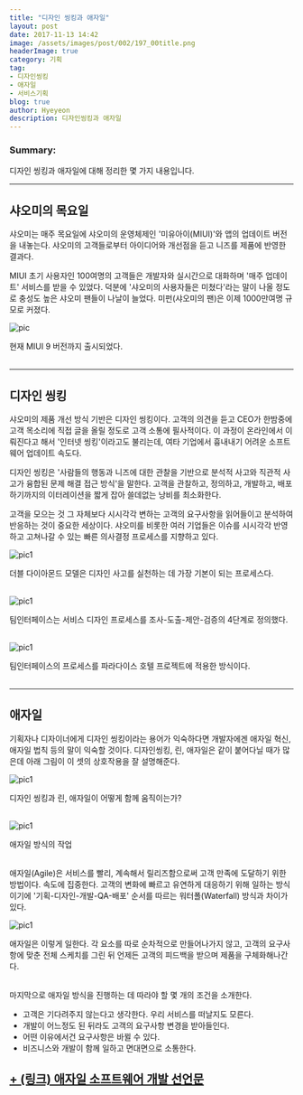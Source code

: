 ```yaml
---
title: "디자인 씽킹과 애자일"
layout: post
date: 2017-11-13 14:42
image: /assets/images/post/002/197_00title.png
headerImage: true
category: 기획
tag:
- 디자인씽킹
- 애자일
- 서비스기획
blog: true
author: Hyeyeon
description: 디자인씽킹과 애자일
---
```


### Summary:

디자인 씽킹과 애자일에 대해 정리한 몇 가지 내용입니다.

---

## 샤오미의 목요일

샤오미는 매주 목요일에 샤오미의 운영체제인 '미유아이(MIUI)'와 앱의 업데이트 버전을 내놓는다. 샤오미의 고객들로부터 아이디어와 개선점을 듣고 니즈를 제품에 반영한 결과다.

MIUI 초기 사용자인 100여명의 고객들은 개발자와 실시간으로 대화하며 '매주 업데이트' 서비스를 받을 수 있었다. 덕분에 '샤오미의 사용자들은 미쳤다'라는 말이 나올 정도로 충성도 높은 샤오미 팬들이 나날이 늘었다. 미펀(샤오미의 팬)은 이제 1000만여명 규모로 커졌다.

![pic](http://www.xiaomimi6phone.com/wp-content/uploads/2016/11/Miui-9-Xiaomi.jpeg)
<figcaption class="caption">현재 MIUI 9 버전까지 출시되었다.</figcaption>

<br>

---

## 디자인 씽킹

샤오미의 제품 개선 방식 기반은 디자인 씽킹이다. 고객의 의견을 듣고 CEO가 한밤중에 고객 목소리에 직접 글을 올릴 정도로 고객 소통에 필사적이다. 이 과정이 온라인에서 이뤄진다고 해서 '인터넷 씽킹'이라고도 불리는데, 여타 기업에서 흉내내기 어려운 소프트웨어 업데이트 속도다.

디자인 씽킹은 '사람들의 행동과 니즈에 대한 관찰을 기반으로 분석적 사고와 직관적 사고가 융합된 문제 해결 접근 방식'을 말한다. 고객을 관찰하고, 정의하고, 개발하고, 배포하기까지의 이터레이션을 짧게 잡아 쓸데없는 낭비를 최소화한다.

고객을 모으는 것 그 자체보다 시시각각 변하는 고객의 요구사항을 읽어들이고 분석하여 반응하는 것이 중요한 세상이다. 샤오미를 비롯한 여러 기업들은 이슈를 시시각각 반영하고 고쳐나갈 수 있는 빠른 의사결정 프로세스를 지향하고 있다.


![pic1](197_02.png)
<figcaption class="caption">더블 다이아몬드 모델은 디자인 사고를 실천하는 데 가장 기본이 되는 프로세스다.</figcaption>

<br>

![pic1](197_03.png)
<figcaption class="caption">팀인터페이스는 서비스 디자인 프로세스를 조사-도출-제안-검증의 4단계로 정의했다.</figcaption>

<br>

![pic1](197_04.png)
<figcaption class="caption">팀인터페이스의 프로세스를 파라다이스 호텔 프로젝트에 적용한 방식이다.</figcaption>

<br>

---

## 애자일

기획자나 디자이너에게 디자인 씽킹이라는 용어가 익숙하다면 개발자에겐 애자일 혁신, 애자일 법칙 등의 말이 익숙할 것이다. 디자인씽킹, 린, 애자일은 같이 붙어다닐 때가 많은데 아래 그림이 이 셋의 상호작용을 잘 설명해준다.

![pic1](197_05.png)
<figcaption class="caption">디자인 씽킹과 린, 애자일이 어떻게 함께 움직이는가?</figcaption>

<br>

![pic1](197_06.png)
<figcaption class="caption">애자일 방식의 작업</figcaption>

<br>

애자일(Agile)은 서비스를 빨리, 계속해서 릴리즈함으로써 고객 만족에 도달하기 위한 방법이다. 속도에 집중한다. 고객의 변화에 빠르고 유연하게 대응하기 위해 일하는 방식이기에 '기획-디자인-개발-QA-배포' 순서를 따르는 워터폴(Waterfall) 방식과 차이가 있다.

![pic1](197_07.png)
<figcaption class="caption">애자일은 이렇게 일한다. 각 요소를 따로 순차적으로 만들어나가지 않고, 고객의 요구사항에 맞춘 전체 스케치를 그린 뒤 언제든 고객의 피드백을 받으며 제품을 구체화해나간다.</figcaption>

<br>

마지막으로 애자일 방식을 진행하는 데 따라야 할 몇 개의 조건을 소개한다.

* 고객은 기다려주지 않는다고 생각한다. 우리 서비스를 떠날지도 모른다.
* 개발이 어느정도 된 뒤라도 고객의 요구사항 변경을 받아들인다.
* 어떤 이유에서건 요구사항은 바뀔 수 있다.
* 비즈니스와 개발이 함께 일하고 면대면으로 소통한다.

[+ (링크) 애자일 소프트웨어 개발 선언문](http://agilemanifesto.org/iso/ko/manifesto.html)
---
